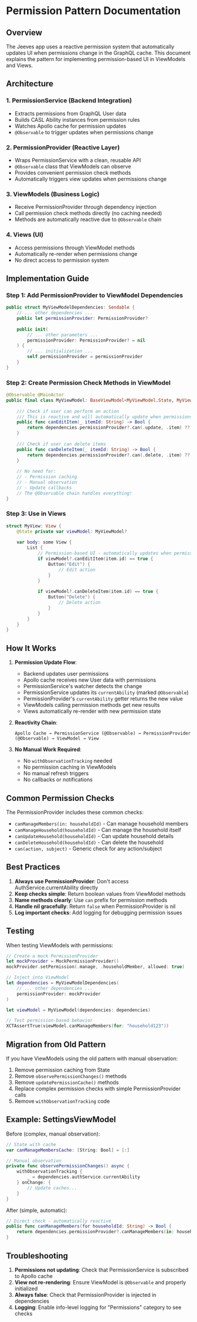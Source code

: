 # Permission Pattern Documentation

## Overview

The Jeeves app uses a reactive permission system that automatically updates UI when permissions change in the GraphQL cache. This document explains the pattern for implementing permission-based UI in ViewModels and Views.

## Architecture

### 1. PermissionService (Backend Integration)
- Extracts permissions from GraphQL User data
- Builds CASL Ability instances from permission rules
- Watches Apollo cache for permission updates
- `@Observable` to trigger updates when permissions change

### 2. PermissionProvider (Reactive Layer)
- Wraps PermissionService with a clean, reusable API
- `@Observable` class that ViewModels can observe
- Provides convenient permission check methods
- Automatically triggers view updates when permissions change

### 3. ViewModels (Business Logic)
- Receive PermissionProvider through dependency injection
- Call permission check methods directly (no caching needed)
- Methods are automatically reactive due to `@Observable` chain

### 4. Views (UI)
- Access permissions through ViewModel methods
- Automatically re-render when permissions change
- No direct access to permission system

## Implementation Guide

### Step 1: Add PermissionProvider to ViewModel Dependencies

```swift
public struct MyViewModelDependencies: Sendable {
    // ... other dependencies ...
    public let permissionProvider: PermissionProvider?
    
    public init(
        // ... other parameters ...
        permissionProvider: PermissionProvider? = nil
    ) {
        // ... initialization ...
        self.permissionProvider = permissionProvider
    }
}
```

### Step 2: Create Permission Check Methods in ViewModel

```swift
@Observable @MainActor
public final class MyViewModel: BaseViewModel<MyViewModel.State, MyViewModelDependencies> {
    
    /// Check if user can perform an action
    /// This is reactive and will automatically update when permissions change
    public func canEditItem(_ itemId: String) -> Bool {
        return dependencies.permissionProvider?.can(.update, .item) ?? false
    }
    
    /// Check if user can delete items
    public func canDeleteItem(_ itemId: String) -> Bool {
        return dependencies.permissionProvider?.can(.delete, .item) ?? false
    }
    
    // No need for:
    // - Permission caching
    // - Manual observation
    // - Update callbacks
    // The @Observable chain handles everything!
}
```

### Step 3: Use in Views

```swift
struct MyView: View {
    @State private var viewModel: MyViewModel?
    
    var body: some View {
        List {
            // Permission-based UI - automatically updates when permissions change
            if viewModel?.canEditItem(item.id) == true {
                Button("Edit") {
                    // Edit action
                }
            }
            
            if viewModel?.canDeleteItem(item.id) == true {
                Button("Delete") {
                    // Delete action
                }
            }
        }
    }
}
```

## How It Works

1. **Permission Update Flow**:
   - Backend updates user permissions
   - Apollo cache receives new User data with permissions
   - PermissionService's watcher detects the change
   - PermissionService updates its `currentAbility` (marked `@Observable`)
   - PermissionProvider's `currentAbility` getter returns the new value
   - ViewModels calling permission methods get new results
   - Views automatically re-render with new permission state

2. **Reactivity Chain**:
   ```
   Apollo Cache → PermissionService (@Observable) → PermissionProvider (@Observable) → ViewModel → View
   ```

3. **No Manual Work Required**:
   - No `withObservationTracking` needed
   - No permission caching in ViewModels
   - No manual refresh triggers
   - No callbacks or notifications

## Common Permission Checks

The PermissionProvider includes these common checks:

- `canManageMembers(in: householdId)` - Can manage household members
- `canManageHousehold(householdId)` - Can manage the household itself
- `canUpdateHousehold(householdId)` - Can update household details
- `canDeleteHousehold(householdId)` - Can delete the household
- `can(action, subject)` - Generic check for any action/subject

## Best Practices

1. **Always use PermissionProvider**: Don't access AuthService.currentAbility directly
2. **Keep checks simple**: Return boolean values from ViewModel methods
3. **Name methods clearly**: Use `can` prefix for permission methods
4. **Handle nil gracefully**: Return `false` when PermissionProvider is nil
5. **Log important checks**: Add logging for debugging permission issues

## Testing

When testing ViewModels with permissions:

```swift
// Create a mock PermissionProvider
let mockProvider = MockPermissionProvider()
mockProvider.setPermission(.manage, .householdMember, allowed: true)

// Inject into ViewModel
let dependencies = MyViewModelDependencies(
    // ... other dependencies ...
    permissionProvider: mockProvider
)

let viewModel = MyViewModel(dependencies: dependencies)

// Test permission-based behavior
XCTAssertTrue(viewModel.canManageMembers(for: "household123"))
```

## Migration from Old Pattern

If you have ViewModels using the old pattern with manual observation:

1. Remove permission caching from State
2. Remove `observePermissionChanges()` methods
3. Remove `updatePermissionCache()` methods
4. Replace complex permission checks with simple PermissionProvider calls
5. Remove `withObservationTracking` code

## Example: SettingsViewModel

Before (complex, manual observation):
```swift
// State with cache
var canManageMembersCache: [String: Bool] = [:]

// Manual observation
private func observePermissionChanges() async {
    withObservationTracking {
        _ = dependencies.authService.currentAbility
    } onChange: {
        // Update caches...
    }
}
```

After (simple, automatic):
```swift
// Direct check - automatically reactive
public func canManageMembers(for householdId: String) -> Bool {
    return dependencies.permissionProvider?.canManageMembers(in: householdId) ?? false
}
```

## Troubleshooting

1. **Permissions not updating**: Check that PermissionService is subscribed to Apollo cache
2. **View not re-rendering**: Ensure ViewModel is `@Observable` and properly initialized
3. **Always false**: Check that PermissionProvider is injected in dependencies
4. **Logging**: Enable info-level logging for "Permissions" category to see checks